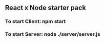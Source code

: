 ## React x Node starter pack

### To start Client: npm start
### To start Server: node ./server/server.js
